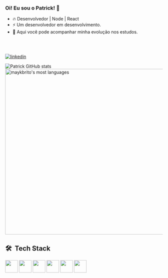 
### Oi! Eu sou o Patrick! 🤙

- 🔥 Desenvolvedor | Node | React
- ⚡ Um desenvolvedor em desenvolvimento.
- 📌 Aqui você pode acompanhar minha evolução nos estudos. 

<br><br>


[![linkedin](https://img.shields.io/badge/LinkedIn-0077B5?style=for-the-badge&logo=linkedin&logoColor=white)](https://www.linkedin.com/in/patrick-strassburger/)

![Patrick GitHub stats](https://github-readme-stats.vercel.app/api?username=PatriickDe-v&show_icons=true&theme=radical)
<img width="530em" src="https://github-readme-stats.vercel.app/api/top-langs/?username=PatriickDe-v&layout=compact&theme=vision-friendly-dark" alt="maykbrito's most languages"/>

## 🛠 &nbsp;Tech Stack
<div>
<img widht="30" height="40" src="https://cdn.jsdelivr.net/gh/devicons/devicon/icons/html5/html5-original.svg" />
<img widht="30" height="40" src="https://cdn.jsdelivr.net/gh/devicons/devicon/icons/css3/css3-original.svg" />
<img widht="30" height="40" src="https://cdn.jsdelivr.net/gh/devicons/devicon/icons/javascript/javascript-original.svg" />
<img widht="30" height="40" src="https://cdn.jsdelivr.net/gh/devicons/devicon/icons/nodejs/nodejs-original-wordmark.svg" />
<img widht="30" height="40" src="https://cdn.jsdelivr.net/gh/devicons/devicon/icons/nodejs/nodejs-original.svg" />
<img widht="30" height="40" src="https://cdn.jsdelivr.net/gh/devicons/devicon/icons/git/git-original.svg">                   
</div>
